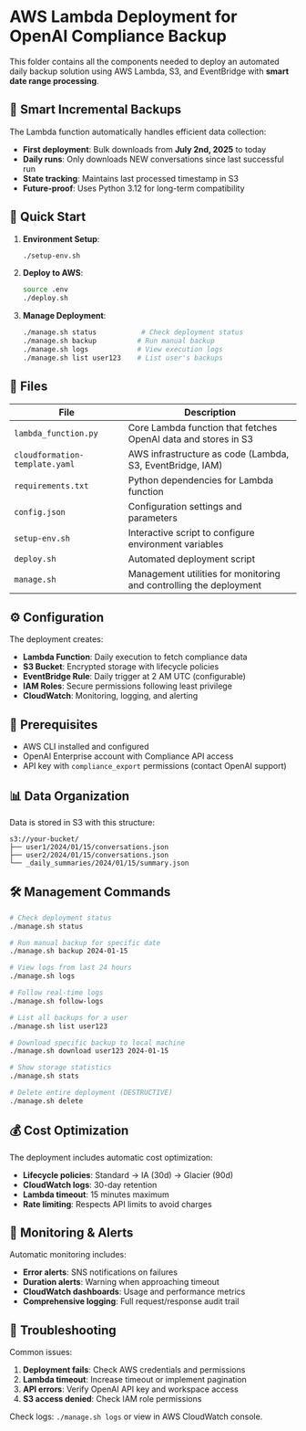# AWS Lambda Deployment for OpenAI Compliance Backup

This folder contains all the components needed to deploy an automated daily backup solution using AWS Lambda, S3, and EventBridge with **smart date range processing**.

## 🧠 Smart Incremental Backups

The Lambda function automatically handles efficient data collection:
- **First deployment**: Bulk downloads from **July 2nd, 2025** to today  
- **Daily runs**: Only downloads NEW conversations since last successful run
- **State tracking**: Maintains last processed timestamp in S3
- **Future-proof**: Uses Python 3.12 for long-term compatibility

## 🚀 Quick Start

1. **Environment Setup**:
   ```bash
   ./setup-env.sh
   ```

2. **Deploy to AWS**:
   ```bash
   source .env
   ./deploy.sh
   ```

3. **Manage Deployment**:
   ```bash
   ./manage.sh status           # Check deployment status
   ./manage.sh backup          # Run manual backup
   ./manage.sh logs            # View execution logs
   ./manage.sh list user123    # List user's backups
   ```

## 📁 Files

| File | Description |
|------|-------------|
| `lambda_function.py` | Core Lambda function that fetches OpenAI data and stores in S3 |
| `cloudformation-template.yaml` | AWS infrastructure as code (Lambda, S3, EventBridge, IAM) |
| `requirements.txt` | Python dependencies for Lambda function |
| `config.json` | Configuration settings and parameters |
| `setup-env.sh` | Interactive script to configure environment variables |
| `deploy.sh` | Automated deployment script |
| `manage.sh` | Management utilities for monitoring and controlling the deployment |

## ⚙️ Configuration

The deployment creates:
- **Lambda Function**: Daily execution to fetch compliance data
- **S3 Bucket**: Encrypted storage with lifecycle policies
- **EventBridge Rule**: Daily trigger at 2 AM UTC (configurable)
- **IAM Roles**: Secure permissions following least privilege
- **CloudWatch**: Monitoring, logging, and alerting

## 🔐 Prerequisites

- AWS CLI installed and configured
- OpenAI Enterprise account with Compliance API access
- API key with `compliance_export` permissions (contact OpenAI support)

## 📊 Data Organization

Data is stored in S3 with this structure:
```
s3://your-bucket/
├── user1/2024/01/15/conversations.json
├── user2/2024/01/15/conversations.json  
└── _daily_summaries/2024/01/15/summary.json
```

## 🛠️ Management Commands

```bash
# Check deployment status
./manage.sh status

# Run manual backup for specific date
./manage.sh backup 2024-01-15

# View logs from last 24 hours
./manage.sh logs

# Follow real-time logs
./manage.sh follow-logs

# List all backups for a user
./manage.sh list user123

# Download specific backup to local machine
./manage.sh download user123 2024-01-15

# Show storage statistics
./manage.sh stats

# Delete entire deployment (DESTRUCTIVE)
./manage.sh delete
```

## 💰 Cost Optimization

The deployment includes automatic cost optimization:
- **Lifecycle policies**: Standard → IA (30d) → Glacier (90d)
- **CloudWatch logs**: 30-day retention
- **Lambda timeout**: 15 minutes maximum
- **Rate limiting**: Respects API limits to avoid charges

## 🚨 Monitoring & Alerts

Automatic monitoring includes:
- **Error alerts**: SNS notifications on failures
- **Duration alerts**: Warning when approaching timeout
- **CloudWatch dashboards**: Usage and performance metrics
- **Comprehensive logging**: Full request/response audit trail

## 🔧 Troubleshooting

Common issues:
1. **Deployment fails**: Check AWS credentials and permissions
2. **Lambda timeout**: Increase timeout or implement pagination
3. **API errors**: Verify OpenAI API key and workspace access
4. **S3 access denied**: Check IAM role permissions

Check logs: `./manage.sh logs` or view in AWS CloudWatch console.
